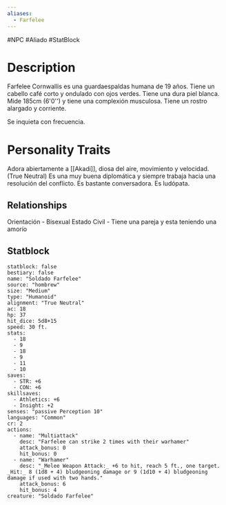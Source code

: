 ```yaml
---
aliases:
  - Farfelee
---
```

#NPC #Aliado #StatBlock
# Description 
Farfelee Cornwallis es una guardaespaldas humana de 19 años.
Tiene un cabello café corto y ondulado con ojos verdes.
Tiene una dura piel blanca.
Mide 185cm (6'0'') y tiene una complexión musculosa.
Tiene un rostro alargado y corriente.

Se inquieta con frecuencia.
# Personality Traits 
Adora abiertamente a [[Akadi]], diosa del aire, movimiento y velocidad.
(True Neutral)
Es una muy buena diplomática y siempre trabaja hacia una resolución del conflicto.
Es bastante conversadora.
Es ludópata.
## Relationships 
Orientación - Bisexual 
Estado Civil - Tiene una pareja y esta teniendo una amorío  
## Statblock
```statblock
statblock: false
bestiary: false
name: "Soldado Farfelee"
source: "hombrew"
size: "Medium"
type: "Humanoid"
alignment: "True Neutral"
ac: 18
hp: 37
hit_dice: 5d8+15
speed: 30 ft.
stats:
  - 18
  - 9
  - 18
  - 9
  - 11
  - 10
saves:
  - STR: +6
  - CON: +6
skillsaves:
  - Athletics: +6
  - Insight: +2
senses: "passive Perception 10"
languages: "Common"
cr: 2
actions:
  - name: "Multiattack"
    desc: "Farfelee can strike 2 times with their warhamer"
    attack_bonus: 0
    hit_bonus: 0
  - name: "Warhamer"
    desc: "_Melee Weapon Attack:_ +6 to hit, reach 5 ft., one target. _Hit:_ 8 (1d8 + 4) bludgeoning damage or 9 (1d10 + 4) bludgeoning damage if used with two hands."
    attack_bonus: 6
    hit_bonus: 4
creature: "Soldado Farfelee"
```
